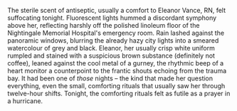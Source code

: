 The sterile scent of antiseptic, usually a comfort to Eleanor Vance, RN, felt suffocating tonight.  Fluorescent lights hummed a discordant symphony above her, reflecting harshly off the polished linoleum floor of the Nightingale Memorial Hospital's emergency room. Rain lashed against the panoramic windows, blurring the already hazy city lights into a smeared watercolour of grey and black.  Eleanor, her usually crisp white uniform rumpled and stained with a suspicious brown substance (definitely not coffee), leaned against the cool metal of a gurney, the rhythmic beep of a heart monitor a counterpoint to the frantic shouts echoing from the trauma bay.  It had been one of *those* nights – the kind that made her question everything, even the small, comforting rituals that usually saw her through twelve-hour shifts.  Tonight, the comforting rituals felt as futile as a prayer in a hurricane.
